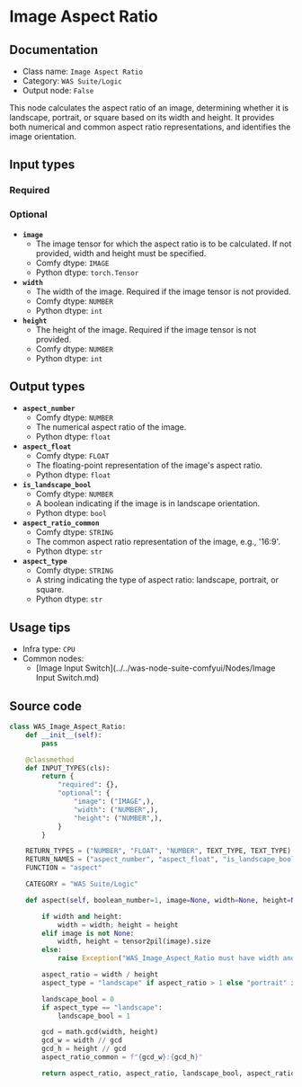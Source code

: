# Image Aspect Ratio
## Documentation
- Class name: `Image Aspect Ratio`
- Category: `WAS Suite/Logic`
- Output node: `False`

This node calculates the aspect ratio of an image, determining whether it is landscape, portrait, or square based on its width and height. It provides both numerical and common aspect ratio representations, and identifies the image orientation.
## Input types
### Required
### Optional
- **`image`**
    - The image tensor for which the aspect ratio is to be calculated. If not provided, width and height must be specified.
    - Comfy dtype: `IMAGE`
    - Python dtype: `torch.Tensor`
- **`width`**
    - The width of the image. Required if the image tensor is not provided.
    - Comfy dtype: `NUMBER`
    - Python dtype: `int`
- **`height`**
    - The height of the image. Required if the image tensor is not provided.
    - Comfy dtype: `NUMBER`
    - Python dtype: `int`
## Output types
- **`aspect_number`**
    - Comfy dtype: `NUMBER`
    - The numerical aspect ratio of the image.
    - Python dtype: `float`
- **`aspect_float`**
    - Comfy dtype: `FLOAT`
    - The floating-point representation of the image's aspect ratio.
    - Python dtype: `float`
- **`is_landscape_bool`**
    - Comfy dtype: `NUMBER`
    - A boolean indicating if the image is in landscape orientation.
    - Python dtype: `bool`
- **`aspect_ratio_common`**
    - Comfy dtype: `STRING`
    - The common aspect ratio representation of the image, e.g., '16:9'.
    - Python dtype: `str`
- **`aspect_type`**
    - Comfy dtype: `STRING`
    - A string indicating the type of aspect ratio: landscape, portrait, or square.
    - Python dtype: `str`
## Usage tips
- Infra type: `CPU`
- Common nodes:
    - [Image Input Switch](../../was-node-suite-comfyui/Nodes/Image Input Switch.md)



## Source code
```python
class WAS_Image_Aspect_Ratio:
    def __init__(self):
        pass

    @classmethod
    def INPUT_TYPES(cls):
        return {
            "required": {},
            "optional": {
                "image": ("IMAGE",),
                "width": ("NUMBER",),
                "height": ("NUMBER",),
            }
        }

    RETURN_TYPES = ("NUMBER", "FLOAT", "NUMBER", TEXT_TYPE, TEXT_TYPE)
    RETURN_NAMES = ("aspect_number", "aspect_float", "is_landscape_bool", "aspect_ratio_common", "aspect_type")
    FUNCTION = "aspect"

    CATEGORY = "WAS Suite/Logic"

    def aspect(self, boolean_number=1, image=None, width=None, height=None):

        if width and height:
            width = width; height = height
        elif image is not None:
            width, height = tensor2pil(image).size
        else:
            raise Exception("WAS_Image_Aspect_Ratio must have width and height provided if no image tensori supplied.")

        aspect_ratio = width / height
        aspect_type = "landscape" if aspect_ratio > 1 else "portrait" if aspect_ratio < 1 else "square"

        landscape_bool = 0
        if aspect_type == "landscape":
            landscape_bool = 1

        gcd = math.gcd(width, height)
        gcd_w = width // gcd
        gcd_h = height // gcd
        aspect_ratio_common = f"{gcd_w}:{gcd_h}"

        return aspect_ratio, aspect_ratio, landscape_bool, aspect_ratio_common, aspect_type

```
